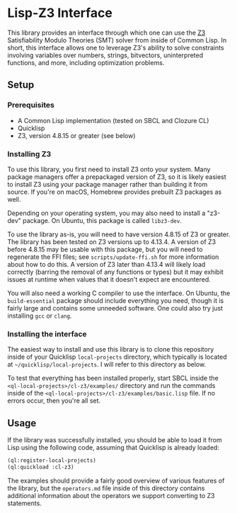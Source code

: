 # Lisp-Z3 Interface

This library provides an interface through which one can use the
[Z3](https://github.com/Z3Prover/z3/) Satisfiability Modulo Theories
(SMT) solver from inside of Common Lisp. In short, this interface
allows one to leverage Z3's ability to solve constraints involving
variables over numbers, strings, bitvectors, uninterpreted functions,
and more, including optimization problems.

## Setup

### Prerequisites
- A Common Lisp implementation (tested on SBCL and Clozure CL)
- Quicklisp
- Z3, version 4.8.15 or greater (see below)

### Installing Z3
To use this library, you first need to install Z3 onto your
system. Many package managers offer a prepackaged version of Z3, so it
is likely easiest to install Z3 using your package manager rather than
building it from source. If you're on macOS, Homebrew provides
prebuilt Z3 packages as well.

Depending on your operating system, you may also need to install
a "z3-dev" package. On Ubuntu, this package is called `libz3-dev`.

To use the library as-is, you will need to have version 4.8.15 of Z3
or greater. The library has been tested on Z3 versions up to 4.13.4. A
version of Z3 before 4.8.15 may be usable with this package, but you
will need to regenerate the FFI files; see `scripts/update-ffi.sh` for
more information about how to do this. A version of Z3 later than
4.13.4 will likely load correctly (barring the removal of any
functions or types) but it may exhibit issues at runtime when
values that it doesn't expect are encountered.

You will also need a working C compiler to use the interface. On
Ubuntu, the `build-essential` package should include everything you
need, though it is fairly large and contains some unneeded
software. One could also try just installing `gcc` or `clang`.

### Installing the interface
The easiest way to install and use this library is to clone this
repository inside of your Quicklisp `local-projects` directory, which
typically is located at `~/quicklisp/local-projects`. I will refer to
this directory as <ql-local-projects> below.

To test that everything has been installed properly, start SBCL inside
the `<ql-local-projects>/cl-z3/examples/` directory and run the
commands inside of the `<ql-local-projects>/cl-z3/examples/basic.lisp`
file. If no errors occur, then you're all set.

## Usage

If the library was successfully installed, you should be able to load
it from Lisp using the following code, assuming that Quicklisp is
already loaded:
```lisp
(ql:register-local-projects)
(ql:quickload :cl-z3)
```

The examples should provide a fairly good overview of various features
of the library, but the `operators.md` file inside of this directory
contains additional information about the operators we support
converting to Z3 statements.
